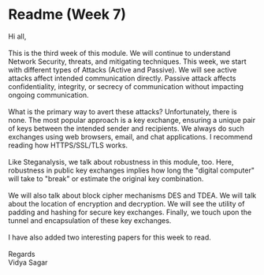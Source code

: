 # Readme (Week 7)

Hi all, </br>
</br>
This is the third week of this module. We will continue to understand Network Security, threats, and mitigating techniques. This week, we start with different types of Attacks (Active and Passive). We will see active attacks affect intended communication directly. Passive attack affects confidentiality, integrity, or secrecy of communication without impacting ongoing communication. </br>
</br>
What is the primary way to avert these attacks? Unfortunately, there is none. The most popular approach is a key exchange, ensuring a unique pair of keys between the intended sender and recipients. We always do such exchanges using web browsers, email, and chat applications. I recommend reading how HTTPS/SSL/TLS works. </br>
</br>
Like Steganalysis, we talk about robustness in this module, too. Here, robustness in public key exchanges implies how long the "digital computer" will take to "break" or estimate the original key combination. </br>
</br>
We will also talk about block cipher mechanisms DES and TDEA. We will talk about the location of encryption and decryption. We will see the utility of padding and hashing for secure key exchanges. Finally, we touch upon the tunnel and encapsulation of these key exchanges. </br>
</br>
I have also added two interesting papers for this week to read. </br>
</br>
Regards </br>
Vidya Sagar
